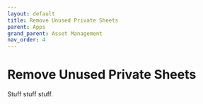 ```yaml
---
layout: default
title: Remove Unused Private Sheets
parent: Apps
grand_parent: Asset Management
nav_order: 4
---
```


# Remove Unused Private Sheets

Stuff stuff stuff.
